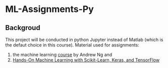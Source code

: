# ML-Assignments-Py
## Backgroud
  This project will be conducted in python Jupyter instead of Matlab (which is the defaut choice in this course). Material used for assignments:
  1. the machine learning [course](https://www.coursera.org/learn/machine-learning) by Andrew Ng and 
  2. [Hands-On Machine Learning with Scikit-Learn, Keras, and TensorFlow](https://www.oreilly.com/library/view/hands-on-machine-learning/9781492032632/)
